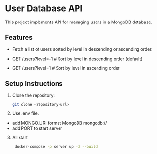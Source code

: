 # User Database API

This project implements API for managing users in a MongoDB database.

## Features

- Fetch a list of users sorted by level in descending or ascending order.

- GET /users?level=-1 # Sort by level in descending order (default)
- GET /users?level=1 # Sort by level in ascending order

## Setup Instructions

1. Clone the repository:

   ```bash
   git clone <repository-url>

   ```

2. Use .env file.

- add MONGO_URI format MongoDB mongodb://
- add PORT to start server

3. All start

   ```bash
    docker-compose -p server up -d --build
   ```
